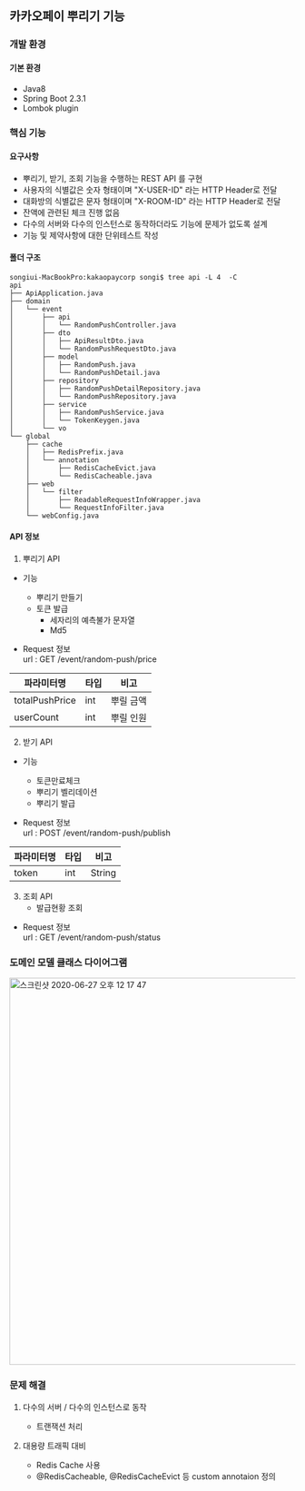 ## 카카오페이 뿌리기 기능


### 개발 환경
#### 기본 환경
- Java8
- Spring Boot 2.3.1
- Lombok plugin

### 핵심 기능
#### 요구사항
- 뿌리기, 받기, 조회 기능을 수행하는 REST API 를 구현
- 사용자의 식별값은 숫자 형태이며 "X-USER-ID" 라는 HTTP Header로 전달
- 대화방의 식별값은 문자 형태이며 "X-ROOM-ID" 라는 HTTP Header로 전달
- 잔액에 관련된 체크 진행 없음 
- 다수의 서버와 다수의 인스턴스로 동작하더라도 기능에 문제가 없도록 설계
- 기능 및 제약사항에 대한 단위테스트 작성 

#### 폴더 구조 
```
songiui-MacBookPro:kakaopaycorp songi$ tree api -L 4  -C
api
├── ApiApplication.java
├── domain
│   └── event
│       ├── api
│       │   └── RandomPushController.java
│       ├── dto
│       │   ├── ApiResultDto.java
│       │   └── RandomPushRequestDto.java
│       ├── model
│       │   ├── RandomPush.java
│       │   └── RandomPushDetail.java
│       ├── repository
│       │   ├── RandomPushDetailRepository.java
│       │   └── RandomPushRepository.java
│       ├── service
│       │   ├── RandomPushService.java
│       │   └── TokenKeygen.java
│       └── vo
└── global
    ├── cache
    │   ├── RedisPrefix.java
    │   └── annotation
    │       ├── RedisCacheEvict.java
    │       └── RedisCacheable.java
    ├── web
    │   └── filter
    │       ├── ReadableRequestInfoWrapper.java
    │       └── RequestInfoFilter.java
    └── webConfig.java
```
#### API 정보 
1. 뿌리기 API 
- 기능 
   - 뿌리기 만들기
   - 토큰 발급 
     - 세자리의 예측불가 문자열
     - Md5
   
- Request 정보<BR>
url : GET /event/random-push/price

|파라미터명|타입|비고|
|------|---|---|
|totalPushPrice|int|뿌릴 금액|
|userCount|int|뿌릴 인원|


2. 받기 API 
- 기능 
   - 토큰만료체크
   - 뿌리기 벨리데이션
   - 뿌리기 발급 

- Request 정보<BR>
url : POST /event/random-push/publish

|파라미터명|타입|비고|
|------|---|---|
|token|int|String|
   
3. 조회 API 
   - 발급현황 조회 
   
- Request 정보<BR>
url : GET /event/random-push/status

### 도메인 모델 클래스 다이어그램
<img width="682" alt="스크린샷 2020-06-27 오후 12 17 47" src="https://user-images.githubusercontent.com/22117193/85913476-3f88cf80-b870-11ea-9028-148ab35aac3f.png">

### 문제 해결 

1. 다수의 서버 / 다수의 인스턴스로 동작

   - 트랜잭션 처리 

2. 대용량 트래픽 대비

   - Redis Cache 사용
   - @RedisCacheable, @RedisCacheEvict 등 custom annotaion 정의 
